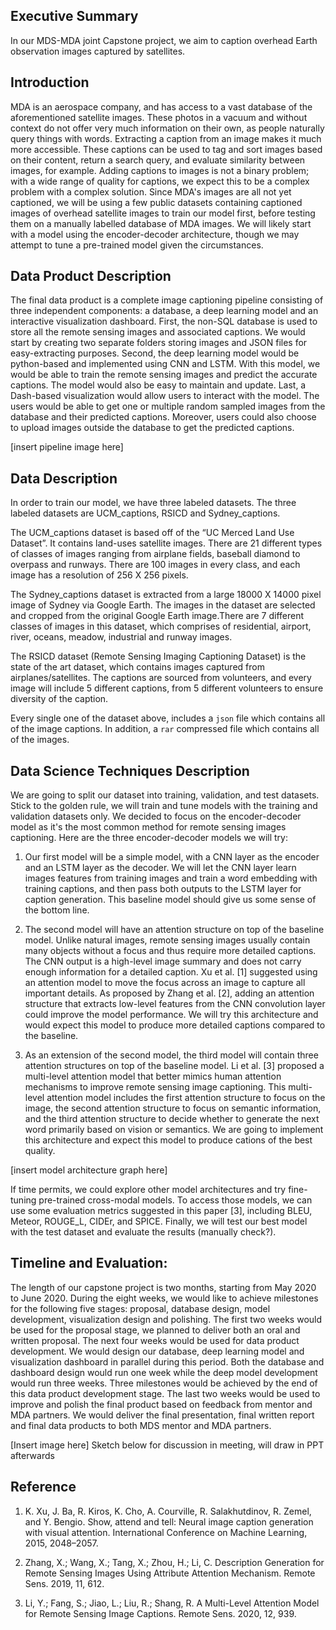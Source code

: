 ## Executive Summary

In our MDS-MDA joint Capstone project, we aim to caption overhead Earth observation images captured by satellites.
 
## Introduction

MDA is an aerospace company, and has access to a vast database of the aforementioned satellite images. These photos in a vacuum and without context do not offer very much information on their own, as people naturally query things with words. Extracting a caption from an image makes it much more accessible. These captions can be used to tag and sort images based on their content, return a search query, and evaluate similarity between images, for example. Adding captions to images is not a binary problem; with a wide range of quality for captions, we expect this to be a complex problem with a complex solution.
Since MDA's images are all not yet captioned, we will be using a few public datasets containing captioned images of overhead satellite images to train our model first, before testing them on a manually labelled database of MDA images. We will likely start with a model using the encoder-decoder architecture, though we may attempt to tune a pre-trained model given the circumstances.

## Data Product Description

The final data product is a complete image captioning pipeline consisting of three independent components: a database, a deep learning model and an interactive visualization dashboard. First, the non-SQL database is used to store all the remote sensing images and associated captions. We would start by creating two separate folders storing images and JSON files for easy-extracting purposes. Second, the deep learning model would be python-based and implemented using CNN and LSTM. With this model, we would be able to train the remote sensing images and predict the accurate captions. The model would also be easy to maintain and update. Last, a Dash-based visualization would allow users to interact with the model. The users would be able to get one or multiple random sampled images from the database and their predicted captions. Moreover, users could also choose to upload images outside the database to get the predicted captions.
 
[insert pipeline image here]
 
## Data Description 

In order to train our model, we have three labeled datasets. The three labeled datasets are UCM_captions, RSICD and Sydney_captions. 

The UCM_captions dataset is based off of the “UC Merced Land Use Dataset”. It contains land-uses satellite images. There are 21 different types of classes of images ranging from airplane fields, baseball diamond to overpass and runways. There are 100 images in every class, and each image has a resolution of 256 X 256 pixels. 

The Sydney_captions dataset is  extracted from a large 18000 X 14000 pixel image of Sydney via Google Earth. The images in the dataset are selected and cropped from the original Google Earth image.There are 7 different classes of images in this dataset, which comprises of residential, airport, river, oceans, meadow, industrial and runway images. 

The RSICD dataset (Remote Sensing Imaging Captioning Dataset) is the state of the art dataset, which contains images captured from airplanes/satellites. The captions are sourced from volunteers, and every image will include 5 different captions, from 5 different volunteers to ensure diversity of the caption.  

Every single one of the dataset above, includes a `json` file which contains all of the image captions. In addition, a `rar` compressed file which contains all of the images. 

## Data Science Techniques Description 

We are going to split our dataset into training, validation, and test datasets. Stick to the golden rule, we will train and tune models with the training and validation datasets only. We decided to focus on the encoder-decoder model as it's the most common method for remote sensing images captioning. Here are the three encoder-decoder models we will try:

1. Our first model will be a simple model, with a CNN layer as the encoder and an LSTM layer as the decoder. We will let the CNN layer learn images features from training images and train a word embedding with training captions, and then pass both outputs to the LSTM layer for caption generation. This baseline model should give us some sense of the bottom line.

2. The second model will have an attention structure on top of the baseline model. Unlike natural images, remote sensing images usually contain many objects without a focus and thus require more detailed captions. The CNN output is a high-level image summary and does not carry enough information for a detailed caption. Xu et al. [1] suggested using an attention model to move the focus across an image to capture all important details. As proposed by Zhang et al. [2], adding an attention structure that extracts low-level features from the CNN convolution layer could improve the model performance. We will try this architecture and would expect this model to produce more detailed captions compared to the baseline.

3. As an extension of the second model, the third model will contain three attention structures on top of the baseline model. Li et al. [3] proposed a multi-level attention model that better mimics human attention mechanisms to improve remote sensing image captioning. This multi-level attention model includes the first attention structure to focus on the image, the second attention structure to focus on semantic information, and the third attention structure to decide whether to generate the next word primarily based on vision or semantics. We are going to implement this architecture and expect this model to produce cations of the best quality.

[insert model architecture graph here]

If time permits, we could explore other model architectures and try fine-tuning pre-trained cross-modal models. To access those models, we can use some evaluation metrics suggested in this paper [3], including BLEU, Meteor, ROUGE_L, CIDEr, and SPICE. Finally, we will test our best model with the test dataset and evaluate the results (manually check?).

## Timeline and Evaluation:
 
The length of our capstone project is two months, starting from May 2020 to June 2020. During the eight weeks, we would like to achieve milestones for the following five stages: proposal, database design, model development, visualization design and polishing. The first two weeks would be used for the proposal stage, we planned to deliver both an oral and written proposal. The next four weeks would be used for data product development. We would design our database, deep learning model and visualization dashboard in parallel during this period. Both the database and dashboard design would run one week while the deep model development would run three weeks. Three milestones would be achieved by the end of this data product development stage. The last two weeks would be used to improve and polish the final product based on feedback from mentor and MDA partners. We would deliver the final presentation, final written report and final data products to both MDS mentor and MDA partners.
 
[Insert image here]
Sketch below for discussion in meeting, will draw in PPT afterwards
 

## Reference

1. K. Xu, J. Ba, R. Kiros, K. Cho, A. Courville, R. Salakhutdinov, R. Zemel, and Y. Bengio. Show, attend and tell: Neural image caption generation with visual attention. International Conference on Machine Learning, 2015, 2048–2057.

2. Zhang, X.; Wang, X.; Tang, X.; Zhou, H.; Li, C. Description Generation for Remote Sensing Images Using Attribute Attention Mechanism. Remote Sens. 2019, 11, 612.

3. Li, Y.; Fang, S.; Jiao, L.; Liu, R.; Shang, R. A Multi-Level Attention Model for Remote Sensing Image Captions. Remote Sens. 2020, 12, 939. 


